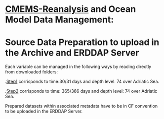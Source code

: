 # [CMEMS-Reanalysis](https://resources.marine.copernicus.eu/products) and Ocean Model Data Management: 

# Source Data Preparation to upload in the Archive and ERDDAP Server

Each variable can be managed in the following ways by reading directly from downloaded folders:

.[Step1](https://github.com/007-Ozalp/CMEMS-Reanalysis-Data-Management/blob/main/step_1_CMEMS_REANALYSIS_AdriaticSea.ipynb) corrisponds to time:30/31 days and depth level: 74 over Adriatic Sea.

.[Step2](https://github.com/007-Ozalp/CMEMS-Reanalysis-Data-Management/blob/main/step_2_CMEMS_REANALYSIS_AdriaticSea.ipynb) corrisponds to time: 365/366 days and depth level: 74  over Adriatic Sea.

Prepared datasets within associated metadata have to be in CF convention to be uploaded in the ERDDAP Server.
